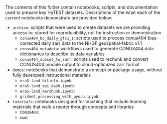 The contents of this folder contain notebooks, scripts, and documentation used to prepare key HyTEST datasets. Descriptions of the what each of the current notebooks demonstrate are provided below:
- `archive`: scripts that were used to create datasets we are providing access to; stored for reproducibility, not for instruction or demonstration
  - `conus404_bc_daily_gfv1_1`: scripts used to process conus404 bias-corrected daily zarr data to the NHGF geospatial-fabric v1.1
  - `conus404_metadata`: workflows used to generate CONUS404 data dictionaries to describe its data variables
  - `conus404_subset_to_zarr`: scripts used to rechunk and convert CONUS404 module output to cloud-optimized zarr format
- `demos`: notebooks that demonstrate a concept or package usage, without fully developed instructional materials
  - `era5-land-bitinfo.ipynb`: 
  - `era5-land_api_dask.ipynb`: 
  - `era5-land_kerchunk.ipynb`: 
  - `gridmet_processing_with_pynco.ipynb`: 
- `tutorials`: notebooks designed for teaching that include learning materials that walk a reader through concepts and libraries
  - `CONUS404`: 
  - `nwm`: 